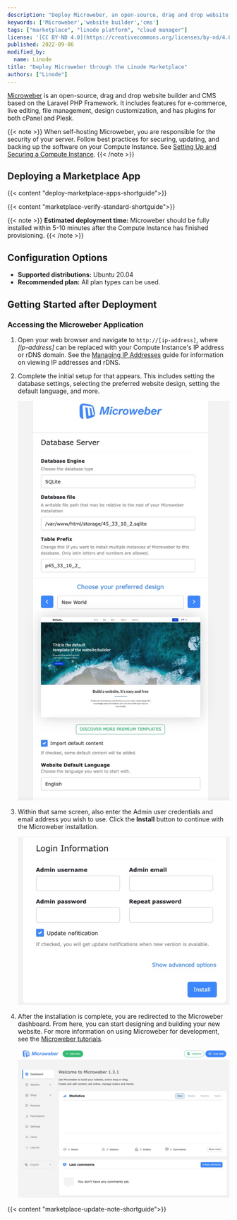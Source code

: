 ```yaml
---
description: "Deploy Microweber, an open-source, drag and drop website builder and CMS on a Linode Compute Instance."
keywords: ['Microweber','website builder','cms']
tags: ["marketplace", "linode platform", "cloud manager"]
license: '[CC BY-ND 4.0](https://creativecommons.org/licenses/by-nd/4.0)'
published: 2022-09-06
modified_by:
  name: Linode
title: "Deploy Microweber through the Linode Marketplace"
authors: ["Linode"]
---
```


[Microweber](https://microweber.org/) is an open-source, drag and drop website builder and CMS based on the Laravel PHP Framework. It includes features for e-commerce, live editing, file management, design customization, and has plugins for both cPanel and Plesk.

{{< note >}}
When self-hosting Microweber, you are responsible for the security of your server. Follow best practices for securing, updating, and backing up the software on your Compute Instance. See [Setting Up and Securing a Compute Instance](/docs/products/compute/compute-instances/guides/set-up-and-secure/).
{{< /note >}}

## Deploying a Marketplace App

{{< content "deploy-marketplace-apps-shortguide">}}

{{< content "marketplace-verify-standard-shortguide">}}

{{< note >}}
**Estimated deployment time:** Microweber should be fully installed within 5-10 minutes after the Compute Instance has finished provisioning.
{{< /note >}}

## Configuration Options

- **Supported distributions:** Ubuntu 20.04
- **Recommended plan:** All plan types can be used.

## Getting Started after Deployment

### Accessing the Microweber Application

1. Open your web browser and navigate to `http://[ip-address]`, where *[ip-address]* can be replaced with your Compute Instance's IP address or rDNS domain. See the [Managing IP Addresses](/docs/products/compute/compute-instances/guides/manage-ip-addresses/) guide for information on viewing IP addresses and rDNS.

1. Complete the initial setup for that appears. This includes setting the database settings, selecting the preferred website design, setting the default language, and more.

    ![Screenshot of the Microweber installation GUI](Microweber-install.jpg)

1. Within that same screen, also enter the Admin user credentials and email address you wish to use. Click the **Install** button to continue with the Microweber installation.

    ![Screenshot of the Microweber admin credentials](Microweber-admin.jpg)

1. After the installation is complete, you are redirected to the Microweber dashboard. From here, you can start designing and building your new website. For more information on using Microweber for development, see the [Microweber tutorials](https://microweber.org/academy#322001230).

    ![Screenshot of the Microweber dashboard](Microweber-dashboard.jpg)

{{< content "marketplace-update-note-shortguide">}}